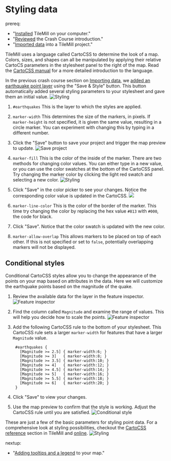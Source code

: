# Styling data
prereq:
- "[Installed](/tilemill/docs/install) TileMill on your computer."
- "[Reviewed](/tilemill/docs/crashcourse/introduction/) the Crash Course introduction."
- "[Imported data](/tilemill/docs/crashcourse/point-data) into a TileMill project."

TileMill uses a language called CartoCSS to determine the look of a map. Colors, sizes, and shapes can all be manipulated by applying their relative CartoCS parameters in the stylesheet panel to the right of the map. Read the [CartoCSS manual](/tilemill/docs/manual/carto/) for a more detailed introduction to the language.

In the previous crash course section on [Importing data](/tilemill/docs/crashcourse/point-data), we [added an earthquake point layer](/tilemill/docs/crashcourse/point-data) using the "Save & Style" button. This button automatically added several styling parameters to your stylesheet and gave them an initial value.
  ![Styling](/tilemill/assets/pages/styling-1.png)

1. `#earthquakes`
This is the layer to which the styles are applied.

2. `marker-width`
This determines the size of the markers, in pixels. If `marker-height` is not specified, it is given the same value, resulting in a circle marker. You can experiment with changing this by typing in a different number.

3. Click the "Save" button to save your project and trigger the map preview to update.
  ![Save project](/tilemill/assets/pages/save-project.png)

4. `marker-fill`
This is the color of the inside of the marker. There are two methods for changing color values. You can either type in a new value, or you can use the color swatches at the bottom of the CartoCSS panel. Try changing the marker color by clicking the light red swatch and selecting a new color.
  ![Styling](/tilemill/assets/pages/styling-3.png)

5. Click "Save" in the color picker to see your changes. Notice the corresponding color value is updated in the CartoCSS.
  ![](/tilemill/assets/pages/color-picker-1.png)

6. `marker-line-color`
This is the color of the border of the marker. This time try changing the color by replacing the hex value `#813` with `#000`, the code for black.

7. Click "Save". Notice that the color swatch is updated with the new color.

8. `marker-allow-overlap`
This allows markers to be placed on top of each other. If this is not specified or set to `false`, potentially overlapping markers will not be displayed.

## Conditional styles

Conditional CartoCSS styles allow you to change the appearance of the points on your map based on attributes in the data. Here we will customize the earthquake points based on the magnitude of the quake.

1. Review the available data for the layer in the feature inspector.
  ![Feature inspector](/tilemill/assets/pages/feature-inspector-1.png)
2. Find the column called `Magnitude` and examine the range of values. This will help you decide how to scale the points.
  ![Feature inspector](/tilemill/assets/pages/feature-inspector-2.png)
3. Add the following CartoCSS rule to the bottom of your stylesheet. This CartoCSS rule sets a larger `marker-width` for features that have a larger `Magnitude` value.

        #earthquakes {
          [Magnitude >= 2.5] { marker-width:6; }
          [Magnitude >= 3]   { marker-width:8; }
          [Magnitude >= 3.5] { marker-width:10; }
          [Magnitude >= 4]   { marker-width:12; }
          [Magnitude >= 4.5] { marker-width:14; }
          [Magnitude >= 5]   { marker-width:16; }
          [Magnitude >= 5.5] { marker-width:18; }
          [Magnitude >= 6]   { marker-width:20; }
        }

4. Click "Save" to view your changes.
5. Use the map preview to confirm that the style is working. Adjust the CartoCSS rule until you are satisfied.
  ![Conditional style](/tilemill/assets/pages/conditional-style-1.png)

These are just a few of the basic parameters for styling point data. For a comprehensive look at styling possibilities, checkout the [CartoCSS reference](/tilemill/docs/manual/carto/) section in TileMill and [online](http://mapbox.com/carto/).
  ![Styling](/tilemill/assets/pages/styling-4.png)

nextup:
- "[Adding tooltips and a legend](/tilemill/docs/crashcourse/tooltips/) to your map."

